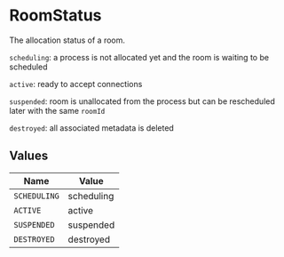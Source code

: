 # RoomStatus

The allocation status of a room.

`scheduling`: a process is not allocated yet and the room is waiting to be scheduled

`active`: ready to accept connections

`suspended`: room is unallocated from the process but can be rescheduled later with the same `roomId`

`destroyed`: all associated metadata is deleted


## Values

| Name         | Value        |
| ------------ | ------------ |
| `SCHEDULING` | scheduling   |
| `ACTIVE`     | active       |
| `SUSPENDED`  | suspended    |
| `DESTROYED`  | destroyed    |